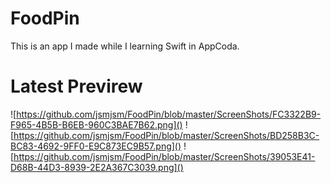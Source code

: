 # FoodPin
This is an app I made while I learning Swift in AppCoda.

# Latest Previrew
![https://github.com/jsmjsm/FoodPin/blob/master/ScreenShots/FC3322B9-F965-4B5B-B6EB-960C3BAE7B62.png]()
![https://github.com/jsmjsm/FoodPin/blob/master/ScreenShots/BD258B3C-BC83-4692-9FF0-E9C873EC9B57.png]()
![https://github.com/jsmjsm/FoodPin/blob/master/ScreenShots/39053E41-D68B-44D3-8939-2E2A367C3039.png]()
 
 
